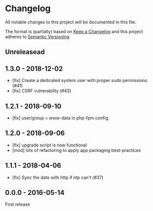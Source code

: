 # Changelog
All notable changes to this project will be documented in this file.

The format is (partially) based on [Keep a Changelog](http://keepachangelog.com/en/1.0.0/)
and this project adheres to [Semantic Versioning](http://semver.org/spec/v2.0.0.html).

## Unreleasead


## 1.3.0 - 2018-12-02

- [fix] Create a dedicated system user with proper sudo permissions. (#41)
- [fix] CSRF vulnerability (#43)


## 1.2.1 - 2018-09-10

- [fix] user/group = www-data in php-fpm config.


## 1.2.0 - 2018-09-06

- [fix] upgrade script is now functional
- [mod] lots of refactoring to apply app packaging best-practices


## 1.1.1 - 2018-04-06

- [fix] Sync the date with http if ntp can't (#37)


## 0.0.0 - 2016-05-14

First release

